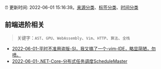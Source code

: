 :alarm_clock: 更新时间: 2022-06-01 15:16:39。[来源分类](../README.md)、[标签分类](../TAGS.md)、[时间分类](../TIMELINE.md)

## 前端进阶相关


> 关键字：`AST`、`GPU`、`WebAssembly`、`Vim`、`HTTP`、`算法`、`全栈`



- [2022-06-01-平时不准用盗版-SI，我又搞了一个-vim-IDE，略显简陋，勿喷。](https://www.v2ex.com/t/856824) 
- [2022-06-01-.NET-Core-分布式任务调度ScheduleMaster](https://toutiao.io/k/780a0l2) 